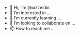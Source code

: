 - 👋 Hi, I’m @oizzeldin
- 👀 I’m interested in ...
- 🌱 I’m currently learning ...
- 💞️ I’m looking to collaborate on ...
- 📫 How to reach me ...

<!---
oizzeldin/oizzeldin is a ✨ special ✨ repository because its `README.md` (this file) appears on your GitHub profile.
You can click the Preview link to take a look at your changes.
--->
